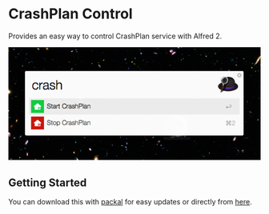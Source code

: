 CrashPlan Control
=================
Provides an easy way to control CrashPlan service with Alfred 2.

![Screenshot](screenshot.png)

## Getting Started

You can download this with [packal](https://github.com/packal/repository/raw/master/org.kollectiv.crashPlan/crashplancontrol.alfredworkflow) for easy updates or directly from [here](https://github.com/gilbarbara/crashplan-control/raw/master/CrashPlanControl.alfredworkflow).
